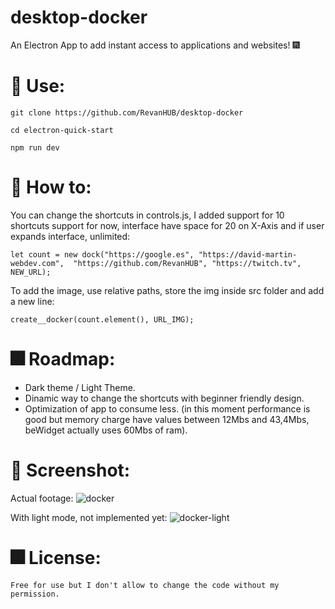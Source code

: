 # desktop-docker
An Electron App to add instant access to applications and websites! 🎆

# 🌌 Use:

``` git clone https://github.com/RevanHUB/desktop-docker ```

``` cd electron-quick-start ```

``` npm run dev ```

# 🕋 How to: 

You can change the shortcuts in controls.js, I added support for 10 shortcuts support for now, interface have space for 20 on X-Axis and if user expands interface, unlimited:

``` let count = new dock("https://google.es", "https://david-martin-webdev.com",  "https://github.com/RevanHUB", "https://twitch.tv", NEW_URL); ``` 

To add the image, use relative paths, store the img inside src folder and add a new line:

``` create__docker(count.element(), URL_IMG); ``` 

# 🎆 Roadmap:

- Dark theme / Light Theme.
- Dinamic way to change the shortcuts with beginner friendly design.
- Optimization of app to consume less. (in this moment performance is good but memory charge have values between 12Mbs and 43,4Mbs, beWidget actually uses 60Mbs of ram).

# 🌠 Screenshot:

Actual footage: 
![docker](https://user-images.githubusercontent.com/84904766/159820053-15afe2b9-6c3a-459c-8724-042bae7a9248.png)

With light mode, not implemented yet: 
![docker-light](https://user-images.githubusercontent.com/84904766/159820318-ed12f390-f32a-4086-8ece-5ef53dca8bca.png)


# 🎆 License:


``` Free for use but I don't allow to change the code without my permission. ``` 
